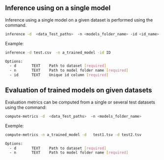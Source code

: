 ## Inference using on a single model

Inference using a single model on a given dataset is performed using the command.

```bash
inference -d  <data_Test_paths>  -n <models_folder_name> -id <id_name>
```

Example:

```bash
inference -d test.csv  -n a_trained_model -id ID
```

```bash
Options:
  - d       TEXT    Path to dataset [required]
  - n       TEXT    Path to model folder name [required]
  - id      TEXT    Unique id column [required]

```

## Evaluation of trained models on given datasets

Evaluation metrics can be computed from a single or several test datasets using the command:

```bash
compute-metrics -d  <data_Test_paths>  -n <models_folder_name>
```

Exemple:

```bash
compute-metrics -n a_trained_model -d   test1.tsv -d test2.tsv
```

```bash
Options:
  - d       TEXT    Path to dataset [required]
  - n       TEXT    Path to model folder name [required]
```
